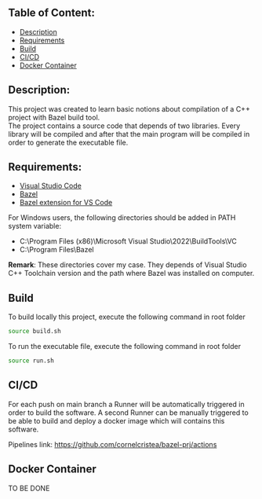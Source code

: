 ## Table of Content:
- [Description](#description)
- [Requirements](#requirements)
- [Build](#build)
- [CI/CD](#cicd)
- [Docker Container](#docker-container)

## Description:
This project was created to learn basic notions about compilation of a C++ project with Bazel build tool.</br>
The project contains a source code that depends of two libraries. Every library will be compiled and after that the main program will be compiled in order to generate the executable file.

## Requirements:
- [Visual Studio Code](https://code.visualstudio.com/download)
- [Bazel](https://bazel.build/install)
- [Bazel extension for VS Code](https://marketplace.visualstudio.com/items?itemName=BazelBuild.vscode-bazel)

For Windows users, the following directories should be added in PATH system variable:
- C:\Program Files (x86)\Microsoft Visual Studio\2022\BuildTools\VC
- C:\Program Files\Bazel

<b>Remark</b>: These directories cover my case. They depends of Visual Studio C++ Toolchain version and the path where Bazel was installed on computer.

## Build
To build locally this project, execute the following command in root folder
```bash
source build.sh
```
To run the executable file, execute the following command in root folder
```bash
source run.sh
```
## CI/CD
For each push on main branch a Runner will be automatically triggered in order to build the software.
A second Runner can be manually triggered to be able to build and deploy a docker image which will contains this software.

Pipelines link: https://github.com/cornelcristea/bazel-prj/actions

## Docker Container
TO BE DONE